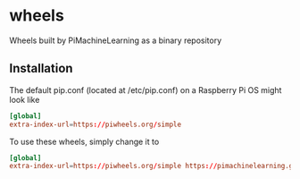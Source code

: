 # wheels
Wheels built by PiMachineLearning as a binary repository

## Installation
The default pip.conf (located at /etc/pip.conf) on a Raspberry Pi OS might look like
```toml
[global]
extra-index-url=https://piwheels.org/simple
```
To use these wheels, simply change it to 
```toml
[global]
extra-index-url=https://piwheels.org/simple https://pimachinelearning.github.io/simple
```
